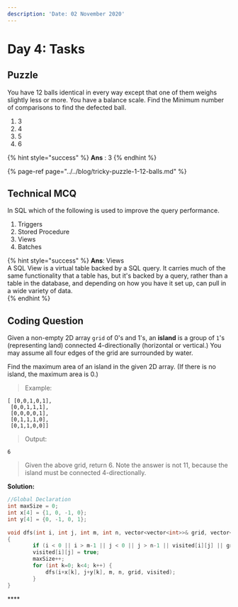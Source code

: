 ```yaml
---
description: 'Date: 02 November 2020'
---
```


# Day 4: Tasks

## Puzzle

You have 12 balls identical in every way except that one of them weighs slightly less or more. You have a balance scale. Find the Minimum number of comparisons to find the defected ball.

1. 3 
2. 4 
3. 5 
4. 6

{% hint style="success" %}
**Ans** : 3
{% endhint %}

{% page-ref page="../../blog/tricky-puzzle-1-12-balls.md" %}



## Technical MCQ

In SQL which of the following is used to improve the query performance. 

1. Triggers 
2. Stored Procedure 
3. Views 
4. Batches

{% hint style="success" %}
**Ans**: Views  
A SQL View is a virtual table backed by a SQL query. It carries much of the same functionality that a table has, but it's backed by a query, rather than a table in the database, and depending on how you have it set up, can pull in a wide variety of data.  
{% endhint %}

## Coding Question

Given a non-empty 2D array `grid` of 0's and 1's, an **island** is a group of `1`'s \(representing land\) connected 4-directionally \(horizontal or vertical.\) You may assume all four edges of the grid are surrounded by water.

Find the maximum area of an island in the given 2D array. \(If there is no island, the maximum area is 0.\)

> Example:

```text
[ [0,0,1,0,1],
 [0,0,1,1,1],
 [0,0,0,0,1],
 [0,1,1,1,0],
 [0,1,1,0,0]]
```

> Output:

```text
6
```

> Given the above grid, return 6. Note the answer is not 11, because the island must be connected 4-directionally.

**Solution:**

```cpp
//Global Declaration
int maxSize = 0; 
int x[4] = {1, 0, -1, 0};
int y[4] = {0, -1, 0, 1};
    
void dfs(int i, int j, int m, int n, vector<vector<int>>& grid, vector<vector<bool>>& visited) 
{
        if (i < 0 || i > m-1 || j < 0 || j > n-1 || visited[i][j] || grid[i][j] == 0) return;
        visited[i][j] = true;
        maxSize++;
        for (int k=0; k<4; k++) {
            dfs(i+x[k], j+y[k], m, n, grid, visited);
        }
}
```

\*\*\*\*



